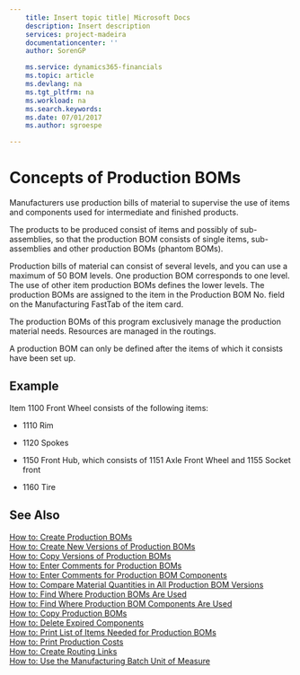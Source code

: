 ```yaml
---
    title: Insert topic title| Microsoft Docs
    description: Insert description
    services: project-madeira
    documentationcenter: ''
    author: SorenGP

    ms.service: dynamics365-financials
    ms.topic: article
    ms.devlang: na
    ms.tgt_pltfrm: na
    ms.workload: na
    ms.search.keywords:
    ms.date: 07/01/2017
    ms.author: sgroespe

---
```

# Concepts of Production BOMs
Manufacturers use production bills of material to supervise the use of items and components used for intermediate and finished products.  
  
 The products to be produced consist of items and possibly of sub-assemblies, so that the production BOM consists of single items, sub-assemblies and other production BOMs (phantom BOMs).  
  
 Production bills of material can consist of several levels, and you can use a maximum of 50 BOM levels. One production BOM corresponds to one level. The use of other item production BOMs defines the lower levels. The production BOMs are assigned to the item in the Production BOM No. field on the Manufacturing FastTab of the item card.  
  
 The production BOMs of this program exclusively manage the production material needs. Resources are managed in the routings.  
  
 A production BOM can only be defined after the items of which it consists have been set up.  
  
## Example  
 Item 1100 Front Wheel consists of the following items:  
  
-   1110 Rim  
  
-   1120 Spokes  
  
-   1150 Front Hub, which consists of 1151 Axle Front Wheel and 1155 Socket front  
  
-   1160 Tire  
  
## See Also  
 [How to: Create Production BOMs](../how-to-create-production-boms.md)   
 [How to: Create New Versions of Production BOMs](../how-to-create-new-versions-of-production-boms.md)   
 [How to: Copy Versions of Production BOMs](../how-to-copy-versions-of-production-boms.md)   
 [How to: Enter Comments for Production BOMs](../how-to-enter-comments-for-production-boms.md)   
 [How to: Enter Comments for Production BOM Components](../how-to-enter-comments-for-production-bom-components.md)   
 [How to: Compare Material Quantities in All Production BOM Versions](../how-to-compare-material-quantities-in-all-production-bom-versions.md)   
 [How to: Find Where Production BOMs Are Used](../how-to-find-where-production-boms-are-used.md)   
 [How to: Find Where Production BOM Components Are Used](../how-to-find-where-production-bom-components-are-used.md)   
 [How to: Copy Production BOMs](../how-to-copy-production-boms.md)   
 [How to: Delete Expired Components](../how-to-delete-expired-components.md)   
 [How to: Print List of Items Needed for Production BOMs](../how-to-print-list-of-items-needed-for-production-boms.md)   
 [How to: Print Production Costs](../how-to-print-production-costs.md)   
 [How to: Create Routing Links](../how-to-create-routing-links.md)   
 [How to: Use the Manufacturing Batch Unit of Measure](../how-to-use-the-manufacturing-batch-unit-of-measure.md)